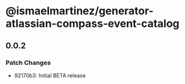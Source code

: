 # @ismaelmartinez/generator-atlassian-compass-event-catalog

## 0.0.2

### Patch Changes

- 92170b3: Initial BETA release
